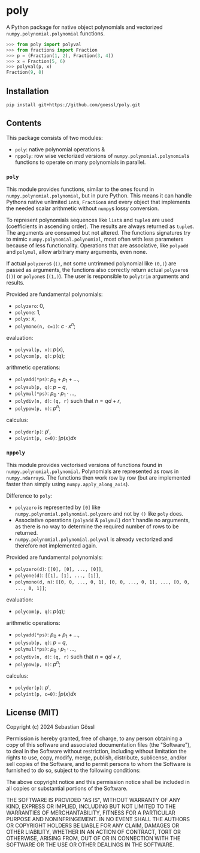 # poly

A Python package for native object polynomials and vectorized `numpy.polynomial.polynomial` functions.
```python
>>> from poly import polyval
>>> from fractions import Fraction
>>> p = (Fraction(1, 2), Fraction(3, 4))
>>> x = Fraction(5, 6)
>>> polyval(p, x)
Fraction(9, 8)
```

## Installation

```
pip install git+https://github.com/goessl/poly.git
```

## Contents

This package consists of two modules:
 - `poly`: native polynomial operations &
 - `nppoly`: row wise vectorized versions of `numpy.polynomial.polynomial`s functions to operate on many polynomials in parallel.

### `poly`

This module provides functions, similar to the ones found in `numpy.polynomial.polynomial`, but in pure Python.
This means it can handle Pythons native unlimited `int`s, `Fraction`s and every object that implements the needed scalar arithmetic without `numpy`s lossy conversion.

To represent polynomials sequences like `list`s and `tuple`s are used (coefficients in ascending order). The results are always returned as `tuple`s. The arguments are consumed but not altered.
The functions signatures try to mimic `numpy.polynomial.polynomial`, most often with less parameters because of less functionality.
Operations that are associative, like `polyadd` and `polymul`, allow arbitrary many arguments, even none.

If actual `polyzero`s (`()`, not some untrimmed polynomial like `(0,)`) are passed as arguments, the functions also correctly return actual `polyzero`s (`()`) or `polyone`s (`(1,)`).
The user is responsible to `polytrim` arguments and results.

Provided are fundamental polynomials:
 - `polyzero`: $0$,
 - `polyone`: $1$,
 - `polyx`: $x$,
 - `polymono(n, c=1)`: $c\cdot x^n$;

evaluation:
 - `polyval(p, x)`: $p(x)$,
 - `polycom(p, q)`: $p(q)$;

arithmetic operations:
 - `polyadd(*ps)`: $p_0 + p_1 + \dots$,
 - `polysub(p, q)`: $p - q$,
 - `polymul(*ps)`: $p_0 \cdot p_1 \cdot \dots$,
 - `polydiv(n, d)`: `(q, r)` such that $n=qd+r$,
 - `polypow(p, n)`: $p^n$;

calculus:
 - `polyder(p)`: $p'$,
 - `polyint(p, c=0)`: $\int p(x)dx$

### `nppoly`

This module provides vectorised versions of functions found in `numpy.polynomial.polynomial`.
Polynomials are represented as rows in `numpy.ndarray`s. The functions then work row by row (but are implemented faster than simply using `numpy.apply_along_axis`).

Difference to `poly`:
 - `polyzero` is represented by `[0]` like `numpy.polynomial.polynomial.polyzero` and not by `()` like `poly` does.
 - Associative operations (`polyadd` & `polymul`) don't handle no arguments, as there is no way to determine the required number of rows to be returned.
 - `numpy.polynomial.polynomial.polyval` is already vectorized and therefore not implemented again.

Provided are fundamental polynomials:
 - `polyzero(d)`: `[[0], [0], ..., [0]]`,
 - `polyone(d)`: `[[1], [1], ..., [1]]`,
 - `polymono(d, n)`: `[[0, 0, ..., 0, 1], [0, 0, ..., 0, 1], ..., [0, 0, ..., 0, 1]]`;

evaluation:
 - `polycom(p, q)`: $p(q)$;

arithmetic operations:
 - `polyadd(*ps)`: $p_0 + p_1 + \dots$,
 - `polysub(p, q)`: $p - q$,
 - `polymul(*ps)`: $p_0 \cdot p_1 \cdot \dots$,
 - `polydiv(n, d)`: `(q, r)` such that $n=qd+r$,
 - `polypow(p, n)`: $p^n$;

calculus:
 - `polyder(p)`: $p'$,
 - `polyint(p, c=0)`: $\int p(x)dx$

## License (MIT)

Copyright (c) 2024 Sebastian Gössl

Permission is hereby granted, free of charge, to any person obtaining a copy
of this software and associated documentation files (the "Software"), to deal
in the Software without restriction, including without limitation the rights
to use, copy, modify, merge, publish, distribute, sublicense, and/or sell
copies of the Software, and to permit persons to whom the Software is
furnished to do so, subject to the following conditions:

The above copyright notice and this permission notice shall be included in all
copies or substantial portions of the Software.

THE SOFTWARE IS PROVIDED "AS IS", WITHOUT WARRANTY OF ANY KIND, EXPRESS OR
IMPLIED, INCLUDING BUT NOT LIMITED TO THE WARRANTIES OF MERCHANTABILITY,
FITNESS FOR A PARTICULAR PURPOSE AND NONINFRINGEMENT. IN NO EVENT SHALL THE
AUTHORS OR COPYRIGHT HOLDERS BE LIABLE FOR ANY CLAIM, DAMAGES OR OTHER
LIABILITY, WHETHER IN AN ACTION OF CONTRACT, TORT OR OTHERWISE, ARISING FROM,
OUT OF OR IN CONNECTION WITH THE SOFTWARE OR THE USE OR OTHER DEALINGS IN THE
SOFTWARE.
